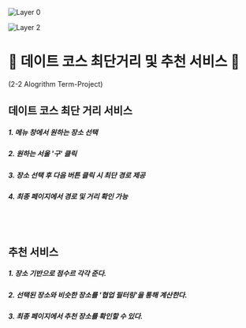 
![Layer 0](https://user-images.githubusercontent.com/79246447/188307030-07c28d63-1f75-49bc-bdf5-cbdc5530d0e7.png)

![Layer 2](https://user-images.githubusercontent.com/79246447/188307147-6c7de859-b03f-4936-ae8a-70cf5f9e94c8.png)

# 👥 데이트 코스 최단거리 및 추천 서비스 👥 
(2-2 Alogrithm Term-Project)

## 데이트 코스 최단 거리 서비스
##### 1. 메뉴 창에서 원하는 장소 선택
##### 2. 원하는 서울 '구' 클릭
##### 3. 장소 선택 후 다음 버튼 클릭 시 최단 경로 제공
##### 4. 최종 페이지에서 경로 및 거리 확인 가능

<br/><br/>

## 추천 서비스
##### 1. 장소 기반으로 점수르 각각 준다.
##### 2. 선택된 장소와 비슷한 장소를 '협업 필터링'을 통해 계산한다.
##### 3. 최종 페이지에서 추천 장소를 확인할 수 있다.

